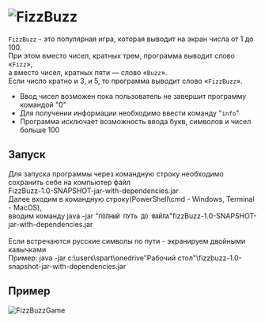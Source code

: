 # ![FizzBuzz](https://img.shields.io/badge/-FizzBuzz-0a0a0a?style=for-the-badge&logo=FizzBuzz)

`FizzBuzz` - это популярная игра, которая выводит на экран числа от 1 до 100.\
При этом вместо чисел, кратных трем, программа выводит слово «`Fizz`»,\
а вместо чисел, кратных пяти — слово «`Buzz`».\
Если число кратно и 3, и 5, то программа выводит слово «`FizzBuzz`».
* Ввод чисел возможен пока пользователь не завершит программу командой "0"
* Для получении информации необходимо ввести команду "`info`"
* Программа исключает возможность ввода букв, символов и чисел больше 100

## Запуск

Для запуска программы через командную строку необходимо сохранить себе на компьютер файл\
FizzBuzz-1.0-SNAPSHOT-jar-with-dependencies.jar\
Далее входим в командную строку(PowerShell\cmd - Windows, Terminal - MacOS),\
вводим команду java -jar "`ПОЛНЫЙ ПУТЬ ДО ФАЙЛА`"fizzBuzz-1.0-SNAPSHOT-jar-with-dependencies.jar\
\
Если встречаются русские символы по пути - экранируем двойными кавычками\
Пример: java -jar c:\users\spart\onedrive\"Рабочий стол"\fizzbuzz-1.0-snapshot-jar-with-dependencies.jar

## Пример
![FizzBuzzGame](https://user-images.githubusercontent.com/83313585/177057645-bd3071f1-ac2f-4bd8-bb44-936c41ee000a.png)
